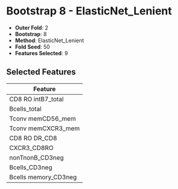 # Bootstrap 8 - ElasticNet_Lenient

- **Outer Fold**: 2
- **Bootstrap**: 8
- **Method**: ElasticNet_Lenient
- **Fold Seed**: 50
- **Features Selected**: 9

## Selected Features

| Feature |
|---------|
| CD8 RO intB7_total |
| Bcells_total |
| Tconv memCD56_mem |
| Tconv memCXCR3_mem |
| CD8 RO DR_CD8 |
| CXCR3_CD8RO |
| nonTnonB_CD3neg |
| Bcells_CD3neg |
| Bcells memory_CD3neg |
